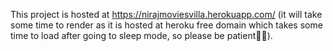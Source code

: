 This project is hosted at https://nirajmoviesvilla.herokuapp.com/ (it will take some time to render as it is hosted at heroku free domain which takes some time to load after going to sleep mode, so please be patient🙏🏾).
